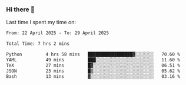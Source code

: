 ### Hi there 👋

<!--
**Grav1tum/Grav1tum** is a ✨ _special_ ✨ repository because its `README.md` (this file) appears on your GitHub profile.

Here are some ideas to get you started:

- 🔭 I’m currently working on ...
- 🌱 I’m currently learning ...
- 👯 I’m looking to collaborate on ...
- 🤔 I’m looking for help with ...
- 💬 Ask me about ...
- 📫 How to reach me: ...
- 😄 Pronouns: ...
- ⚡ Fun fact: ...
-->
Last time I spent my time on:
<!--START_SECTION:waka-->

```txt
From: 22 April 2025 - To: 29 April 2025

Total Time: 7 hrs 2 mins

Python         4 hrs 58 mins   █████████████████▓░░░░░░░   70.60 %
YAML           49 mins         ███░░░░░░░░░░░░░░░░░░░░░░   11.60 %
TeX            27 mins         █▓░░░░░░░░░░░░░░░░░░░░░░░   06.51 %
JSON           23 mins         █▒░░░░░░░░░░░░░░░░░░░░░░░   05.62 %
Bash           13 mins         ▓░░░░░░░░░░░░░░░░░░░░░░░░   03.16 %
```

<!--END_SECTION:waka-->
